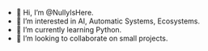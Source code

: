 - 👋 Hi, I’m @NullyIsHere.
- 👀 I’m interested in AI, Automatic Systems, Ecosystems.
- 🌱 I’m currently learning Python.
- 💞️ I’m looking to collaborate on small projects.
<!--- - 📫 How to reach me. --->
<!---
NullyIsHere/NullyIsHere is a ✨ special ✨ repository because its `README.md` (this file) appears on your GitHub profile.
You can click the Preview link to take a look at your changes.
--->
